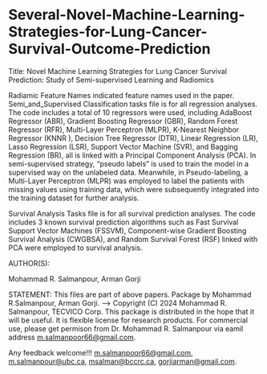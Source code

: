 # Several-Novel-Machine-Learning-Strategies-for-Lung-Cancer-Survival-Outcome-Prediction


Title: Novel Machine Learning Strategies for Lung Cancer Survival Prediction: Study of Semi-supervised Learning and Radiomics

Radiamic Feature Names indicated feature names used in the paper. Semi_and_Supervised Classification tasks file is for all regression analyses. The code includes a total of 10 regressors were used, including AdaBoost Regressor (ABR), Gradient Boosting Regressor (GBR), Random Forest Regressor (RFR), Multi-Layer Perceptron (MLPR), K-Nearest Neighbor Regressor (KNNR ), Decision Tree Regressor (DTR), Linear Regression (LR), Lasso Regression (LSR), Support Vector Machine (SVR), and Bagging Regression (BR), all is linked with a Principal Component Analysis (PCA). In semi-supervised strategy, “pseudo labels” is used to train the model in a supervised way on the unlabeled data. Meanwhile, in Pseudo-labeling, a Multi-Layer Perceptron (MLPR) was employed to label the patients with missing values using training data, which were subsequently integrated into the training dataset for further analysis.

Survival Analysis Tasks file is for all survival prediction analyses. The code includes 3 known survival prediction algorithms such as Fast Survival Support Vector Machines (FSSVM), Component-wise Gradient Boosting Survival Analysis (CWGBSA), and Random Survival Forest (RSF) linked with PCA were employed to survival analysis.

AUTHOR(S):

Mohammad R. Salmanpour, Arman Gorji 

STATEMENT: This files are part of above papers. Package by Mohammad R.Salmanpour, Arman Gorji. --> Copyright (C) 2024 Mohammad R. Salmanpour, TECVICO Corp. This package is distributed in the hope that it will be useful. It is flexible license for research products. For commercial use, please get permison from Dr. Mohammad R. Salmanpour via eamil address m.salmanpoor66@gmail.com.

Any feedback welcome!!! m.salmanpoor66@gmail.com, m.salmanpour@ubc.ca, msalman@bccrc.ca, gorjiarman@gmail.com. 
